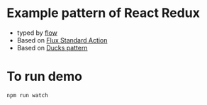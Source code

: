 # Example pattern of React Redux

* typed by [flow](https://flow.org/)
* Based on [Flux Standard Action](https://github.com/redux-utilities/flux-standard-action)
* Based on [Ducks pattern](https://github.com/erikras/ducks-modular-redux)

# To run demo

```
npm run watch
```
